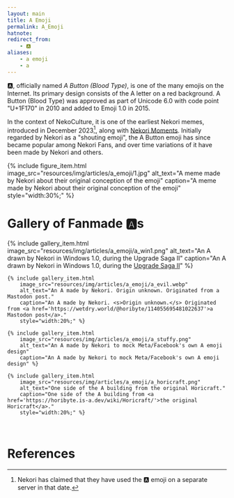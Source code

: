 ```yaml
---
layout: main
title: A Emoji
permalink: A_Emoji
hatnote:
redirect_from:
    - 🅰️
aliases: 
    - a emoji
    - a
---
```


🅰️, officially named *A Button (Blood Type)*, is one of the many emojis on the Internet. Its primary design consists of the A letter on a red background. A Button (Blood Type) was approved as part of Unicode 6.0 with code point "U+1F170" in 2010 and added to Emoji 1.0 in 2015.

In the context of NekoCulture, it is one of the earliest Nekori memes, introduced in December 2023[^1], along with [Nekori Moments](Nekori_Moments). Initially regarded by Nekori as a "shouting emoji", the A Button emoji has since became popular among Nekori Fans, and over time variations of it have been made by Nekori and others.

{% include figure_item.html 
    image_src="resources/img/articles/a_emoji/1.jpg" 
    alt_text="A meme made by Nekori about their original conception of the emoji" 
    caption="A meme made by Nekori about their original conception of the emoji"
    style="width:30%;" %}

# Gallery of Fanmade 🅰️s

<div class="wiki-gallery">
    {% include gallery_item.html 
        image_src="resources/img/articles/a_emoji/a_win1.png" 
        alt_text="An A drawn by Nekori in Windows 1.0, during the Upgrade Saga II" 
        caption="An A drawn by Nekori in Windows 1.0, during the <a href='https://www.youtube.com/watch?v=RS0vMHF5k8s'>Upgrade Saga II</a>" %}

    {% include gallery_item.html 
        image_src="resources/img/articles/a_emoji/a_evil.webp" 
        alt_text="An A made by Nekori. Origin unknown. Originated from a Mastodon post." 
        caption="An A made by Nekori. <s>Origin unknown.</s> Originated from <a href='https://wetdry.world/@horibyte/114055695481022637'>a Mastodon post</a>."
        style="width:20%;" %}

    {% include gallery_item.html 
        image_src="resources/img/articles/a_emoji/a_stuffy.png" 
        alt_text="An A made by Nekori to mock Meta/Facebook's own A emoji design" 
        caption="An A made by Nekori to mock Meta/Facebook's own A emoji design" %}

    {% include gallery_item.html 
        image_src="resources/img/articles/a_emoji/a_horicraft.png" 
        alt_text="One side of the A building from the original Horicraft." 
        caption="One side of the A building from <a href='https://horibyte.is-a.dev/wiki/Horicraft/'>the original Horicraft</a>."
        style="width:20%;" %}
</div><p>&nbsp;</p>

# References
[^1]: Nekori has claimed that they have used the 🅰️ emoji on a separate server in that date.